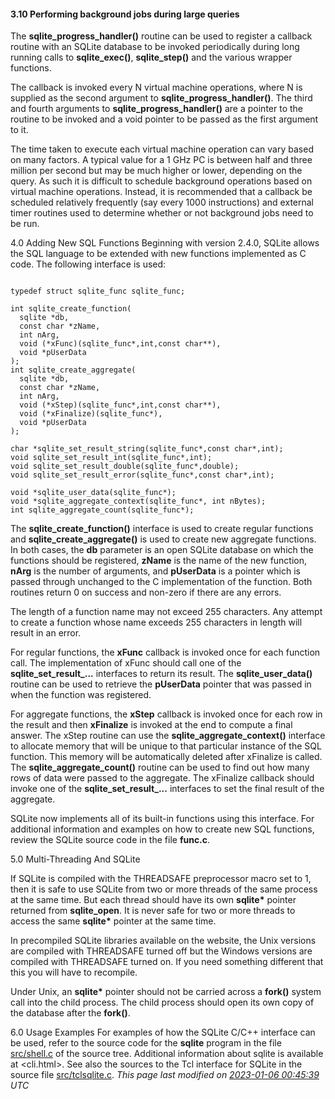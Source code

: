 #### 3\.10 Performing background jobs during large queries
The **sqlite\_progress\_handler()** routine can be used to register a
callback routine with an SQLite database to be invoked periodically during long
running calls to **sqlite\_exec()**, **sqlite\_step()** and the various
wrapper functions.

The callback is invoked every N virtual machine operations, where N is
supplied as the second argument to **sqlite\_progress\_handler()**. The third
and fourth arguments to **sqlite\_progress\_handler()** are a pointer to the
routine to be invoked and a void pointer to be passed as the first argument to
it.

The time taken to execute each virtual machine operation can vary based on
many factors. A typical value for a 1 GHz PC is between half and three million
per second but may be much higher or lower, depending on the query. As such it
is difficult to schedule background operations based on virtual machine
operations. Instead, it is recommended that a callback be scheduled relatively
frequently (say every 1000 instructions) and external timer routines used to
determine whether or not background jobs need to be run. 


4\.0 Adding New SQL Functions
Beginning with version 2\.4\.0, SQLite allows the SQL language to be
extended with new functions implemented as C code. The following interface
is used:


```

typedef struct sqlite_func sqlite_func;

int sqlite_create_function(
  sqlite *db,
  const char *zName,
  int nArg,
  void (*xFunc)(sqlite_func*,int,const char**),
  void *pUserData
);
int sqlite_create_aggregate(
  sqlite *db,
  const char *zName,
  int nArg,
  void (*xStep)(sqlite_func*,int,const char**),
  void (*xFinalize)(sqlite_func*),
  void *pUserData
);

char *sqlite_set_result_string(sqlite_func*,const char*,int);
void sqlite_set_result_int(sqlite_func*,int);
void sqlite_set_result_double(sqlite_func*,double);
void sqlite_set_result_error(sqlite_func*,const char*,int);

void *sqlite_user_data(sqlite_func*);
void *sqlite_aggregate_context(sqlite_func*, int nBytes);
int sqlite_aggregate_count(sqlite_func*);

```


The **sqlite\_create\_function()** interface is used to create 
regular functions and **sqlite\_create\_aggregate()** is used to
create new aggregate functions. In both cases, the **db**
parameter is an open SQLite database on which the functions should
be registered, **zName** is the name of the new function,
**nArg** is the number of arguments, and **pUserData** is
a pointer which is passed through unchanged to the C implementation
of the function. Both routines return 0 on success and non\-zero
if there are any errors.


The length of a function name may not exceed 255 characters.
Any attempt to create a function whose name exceeds 255 characters
in length will result in an error.


For regular functions, the **xFunc** callback is invoked once
for each function call. The implementation of xFunc should call
one of the **sqlite\_set\_result\_...** interfaces to return its
result. The **sqlite\_user\_data()** routine can be used to
retrieve the **pUserData** pointer that was passed in when the
function was registered.


For aggregate functions, the **xStep** callback is invoked once
for each row in the result and then **xFinalize** is invoked at the
end to compute a final answer. The xStep routine can use the
**sqlite\_aggregate\_context()** interface to allocate memory that
will be unique to that particular instance of the SQL function.
This memory will be automatically deleted after xFinalize is called.
The **sqlite\_aggregate\_count()** routine can be used to find out
how many rows of data were passed to the aggregate. The xFinalize
callback should invoke one of the **sqlite\_set\_result\_...**
interfaces to set the final result of the aggregate.


SQLite now implements all of its built\-in functions using this
interface. For additional information and examples on how to create
new SQL functions, review the SQLite source code in the file
**func.c**.

5\.0 Multi\-Threading And SQLite

If SQLite is compiled with the THREADSAFE preprocessor macro set to 1,
then it is safe to use SQLite from two or more threads of the same process
at the same time. But each thread should have its own **sqlite\***
pointer returned from **sqlite\_open**. It is never safe for two
or more threads to access the same **sqlite\*** pointer at the same time.


In precompiled SQLite libraries available on the website, the Unix
versions are compiled with THREADSAFE turned off but the Windows
versions are compiled with THREADSAFE turned on. If you need something
different that this you will have to recompile.


Under Unix, an **sqlite\*** pointer should not be carried across a
**fork()** system call into the child process. The child process
should open its own copy of the database after the **fork()**.

6\.0 Usage Examples
For examples of how the SQLite C/C\+\+ interface can be used,
refer to the source code for the **sqlite** program in the
file [src/shell.c](https://sqlite.org/src/file/src/shell.c.in)
of the source tree.
Additional information about sqlite is available at
<cli.html>.
See also the sources to the Tcl interface for SQLite in
the source file 
[src/tclsqlite.c](https://sqlite.org/src/file/src/tclsqlite.c).
*This page last modified on [2023\-01\-06 00:45:39](https://sqlite.org/docsrc/honeypot) UTC*





